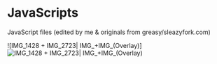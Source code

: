 # JavaScripts
JavaScript files (edited by me &amp; originals from greasy/sleazyfork.com)


![IMG_1428 + IMG_2723| IMG_+IMG_(Overlay)]![IMG_1428 + IMG_2723| IMG_+IMG_(Overlay)](https://github.com/Snakejuice87/JavaScripts/assets/117030692/7a5c57ba-cbd9-4929-8848-87b27c5ac1c8)
